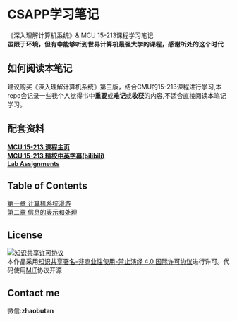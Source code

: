 CSAPP学习笔记
===
《深入理解计算机系统》& MCU 15-213课程学习笔记  
**虽限于环境，但有幸能够听到世界计算机最强大学的课程，感谢所处的这个时代**  

## 如何阅读本笔记

建议购买《深入理解计算机系统》第三版，结合CMU的15-213课程进行学习,本repo会记录一些我个人觉得书中**重要**或**难记**或**收获**的内容,不适合直接阅读本笔记学习。

## 配套资料

**[MCU 15-213 课程主页](http://www.cs.cmu.edu/~213/)**  
**[MCU 15-213 精校中英字幕(bilibili)](https://www.bilibili.com/video/BV1iW411d7hd)**  
**[Lab Assignments](http://csapp.cs.cmu.edu/3e/labs.html)**  

## Table of Contents
[第一章 计算机系统漫游](./chapter01/1.0计算机系统漫游.md)  
[第二章 信息的表示和处理](./chapter02/2.0信息的表示和处理.md)  

## License
[![知识共享许可协议](https://i.creativecommons.org/l/by-nc-nd/4.0/88x31.png)](http://creativecommons.org/licenses/by-nc-nd/4.0/)  
本作品采用[知识共享署名-非商业性使用-禁止演绎 4.0 国际许可协议](http://creativecommons.org/licenses/by-nc-nd/4.0/)进行许可。代码使用[MIT](./LICENSE)协议开源

## Contact me
微信:**zhaobutan**